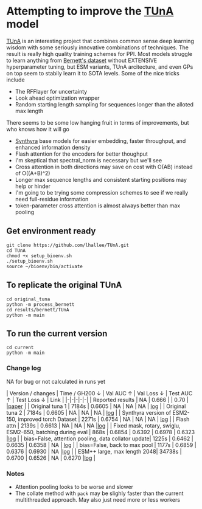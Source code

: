 # Attempting to improve the [TUnA](https://github.com/Wang-lab-UCSD/TUnA) model

[TUnA](https://github.com/Wang-lab-UCSD/TUnA/tree/8cd8b079cae26ae6f431adaf9dcae591ba401d1a) is an interesting project that combines common sense deep learning wisdom with some seriously innovative combinations of techniques. The result is really high quality training schemes for PPI. Most models struggle to learn anything from [Bernett's dataset](https://huggingface.co/datasets/Synthyra/bernett_gold_ppi) without EXTENSIVE hyperparameter tuning, but ESM variants, TUnA arcitecture, and even GPs on top seem to stabily learn it to SOTA levels. Some of the nice tricks include
- The RFFlayer for uncertainty
- Look ahead optimization wrapper
- Random starting length sampling for sequences longer than the alloted max length

There seems to be some low hanging fruit in terms of improvements, but who knows how it will go
- [Synthyra](https://huggingface.co/Synthyra) base models for easier embedding, faster throughput, and enhanced information density
- Flash attention for the encoders for better thoughput
- I'm skeptical that spectral_norm is necessary but we'll see
- Cross attention in both directions may save on cost with O(AB) instead of O((A+B)^2)
- Longer max sequence lengths and consistent starting positions may help or hinder
- I'm going to be trying some compression schemes to see if we really need full-residue information
- token-parameter cross attention is almost always better than max pooling

## Get environment ready
```
git clone https://github.com/lhallee/TUnA.git
cd TUnA
chmod +x setup_bioenv.sh
./setup_bioenv.sh
source ~/bioenv/bin/activate
```

## To replicate the original TUnA
```
cd original_tuna
python -m process_bernett
cd results/bernett/TUnA
python -m main
```

## To run the current version
```
cd current
python -m main
```

### Change log
NA for bug or not calculated in runs yet

| Version / changes | Time / GH200 ↓ | Val AUC ↑ | Val Loss ↓ | Test AUC ↑ | Test Loss ↓ | Link |
|-|-|-|-|-|
| Reported results | NA | 0.666 |  | 0.70 |  |[paper](https://academic.oup.com/bib/article/25/5/bbae359/7720609#476124851) |
| Original tuna 1 | 7184s | 0.6605 | NA | NA | NA | [log](original_tuna/results/bernett/TUnA/base_tuna_4_12_25.txt) |
| Original tuna 2 | 7184s | 0.6605 | NA | NA | NA | [log](original_tuna/results/bernett/TUnA/base_tuna_4_12_25.txt) |
| Synthyra version of ESM2-150, improved torch Dataset | 2271s | 0.6754 | NA | NA | NA | [log](runs/1/switch_to_synthyra_4_13_25.txt) |
| Flash attn | 2139s | 0.6613 | NA | NA | NA |[log](runs/2/flash_attn_4_13_25.txt) |
| Fixed mask, rotary, swiglu, ESM2-650, batching during eval | 868s | 0.6854 | 0.6392 | 0.6978 | 0.6323 |[log](runs/3/650_4_14_25.txt) |
| bias=False, attention pooling, data collator update| 1225s | 0.6462 | 0.6635 | 0.6358 | NA | [log](runs/4/attention_pool_4_14_25.txt) |
| bias=False, back to max pool | 1177s | 0.6859 | 0.6376 | 0.6930 | NA |[log](runs/5/bias_false_4_14_25.txt) |
| ESM++ large, max length 2048| 34738s | 0.6700 | 0.6526 | NA | 0.6270 |[log](runs/6/2048_4_14_25.txt) |


### Notes
- Attention pooling looks to be worse and slower
- The collate method with `pack` may be slighly faster than the current multithreaded approach. May also just need more or less workers